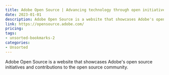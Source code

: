 ```yaml
---
title: Adobe Open Source | Advancing technology through open initiatives
date: 2023-01-01
description: Adobe Open Source is a website that showcases Adobe's open source initiatives and contributions to the open source community.
link: https://opensource.adobe.com/
pricing: 
tags: 
- unsorted-bookmarks-2 
categories: 
- Unsorted 
---
```


Adobe Open Source is a website that showcases Adobe's open source initiatives and contributions to the open source community.